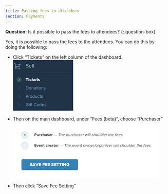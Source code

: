 ```yaml
---
title: Passing fees to attendees
section: Payments
---
```


**Question:** Is it possible to pass the fees to attendees?
{:.question-box}

Yes, it is possible to pass the fees to the attendees. You can do this by doing the following:

* Click “Tickets” on the left column of the dashboard.
  ![](images/sell-tickets-menu.png)

* Then on the main dashboard, under “Fees (beta)”, choose “Purchaser”<br>
  ![](images/purchaser-fees-setting.png)

* Then click “Save Fee Setting”
